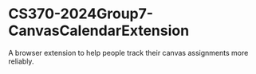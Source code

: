 # CS370-2024Group7-CanvasCalendarExtension

A browser extension to help people track their canvas assignments more reliably.
